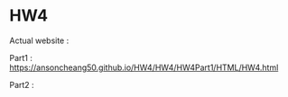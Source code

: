 # HW4

Actual website : 

Part1 : https://ansoncheang50.github.io/HW4/HW4/HW4Part1/HTML/HW4.html

Part2 : 
